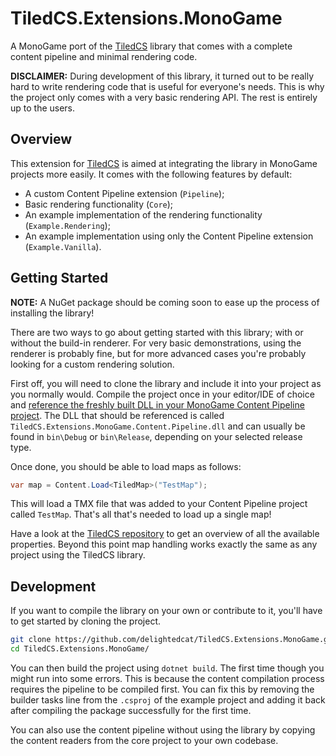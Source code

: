 # TiledCS.Extensions.MonoGame

A MonoGame port of the [TiledCS](https://github.com/TheBoneJarmer/TiledCS) library that comes
with a complete content pipeline and minimal rendering code.

**DISCLAIMER:** During development of this library, it turned out to be really hard to write
rendering code that is useful for everyone's needs. This is why the project only comes with a very
basic rendering API. The rest is entirely up to the users.

## Overview

This extension for [TiledCS](https://github.com/TheBoneJarmer/TiledCS) is aimed at integrating the library
in MonoGame projects more easily. It comes with the following features by default:

- A custom Content Pipeline extension (`Pipeline`);
- Basic rendering functionality (`Core`);
- An example implementation of the rendering functionality (`Example.Rendering`);
- An example implementation using only the Content Pipeline extension (`Example.Vanilla`).

## Getting Started

**NOTE:** A NuGet package should be coming soon to ease up the process of installing
the library!

There are two ways to go about getting started with this library; with or without the
build-in renderer. For very basic demonstrations, using the renderer is probably fine,
but for more advanced cases you're probably looking for a custom rendering solution.

First off, you will need to clone the library and include it into your project as you
normally would. Compile the project once in your editor/IDE of choice and
[reference the freshly built DLL in your MonoGame Content Pipeline project](https://www.monogameextended.net/docs/getting-started/installation#using-the-monogame-pipeline-gui).
The DLL that should be referenced is called `TiledCS.Extensions.MonoGame.Content.Pipeline.dll` and can usually be found in `bin\Debug` or `bin\Release`, depending on
your selected release type.

Once done, you should be able to load maps as follows:
```cs
var map = Content.Load<TiledMap>("TestMap");
```
This will load a TMX file that was added to your Content Pipeline project called `TestMap`. That's all that's needed to load up a single map!

Have a look at the [TiledCS repository]() to get an overview of all the available
properties. Beyond this point map handling works exactly the same as any project
using the TiledCS library.

## Development

If you want to compile the library on your own or contribute to it, you'll have to get started by
cloning the project.

```sh
git clone https://github.com/delightedcat/TiledCS.Extensions.MonoGame.git
cd TiledCS.Extensions.MonoGame/
```

You can then build the project using `dotnet build`. The first time though you might run into some errors.
This is because the content compilation process requires the pipeline to be compiled first. You can fix this by removing the builder tasks line from the `.csproj` of the example project and adding it back after compiling the package successfully for the first time.

You can also use the content pipeline without using the library by copying the content readers from the core project to your own codebase.
